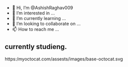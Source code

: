 - 👋 Hi, I’m @AshishRaghav009
- 👀 I’m interested in ...
- 🌱 I’m currently learning ...
- 💞️ I’m looking to collaborate on ...
- 📫 How to reach me ...

<!---
AshishRaghav009/AshishRaghav009 is a ✨ special ✨ repository because its `README.md` (this file) appears on your GitHub profile.
You can click the Preview link to take a look at your changes.
--->
## currently studieng.
https:/myoctocat.com/assests/images/base-octocat.svg
